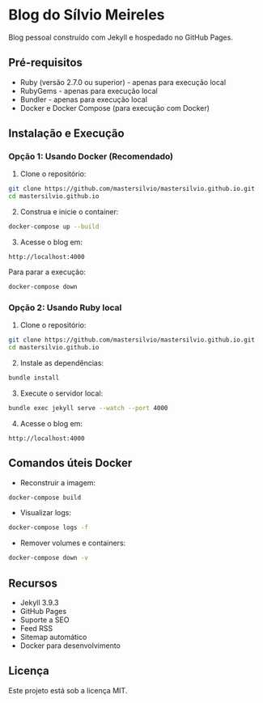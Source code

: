 # Blog do Sílvio Meireles

Blog pessoal construído com Jekyll e hospedado no GitHub Pages.

## Pré-requisitos

- Ruby (versão 2.7.0 ou superior) - apenas para execução local
- RubyGems - apenas para execução local
- Bundler - apenas para execução local
- Docker e Docker Compose (para execução com Docker)

## Instalação e Execução

### Opção 1: Usando Docker (Recomendado)

1. Clone o repositório:
```bash
git clone https://github.com/mastersilvio/mastersilvio.github.io.git
cd mastersilvio.github.io
```

2. Construa e inicie o container:
```bash
docker-compose up --build
```

3. Acesse o blog em:
```
http://localhost:4000
```

Para parar a execução:
```bash
docker-compose down
```

### Opção 2: Usando Ruby local

1. Clone o repositório:
```bash
git clone https://github.com/mastersilvio/mastersilvio.github.io.git
cd mastersilvio.github.io
```

2. Instale as dependências:
```bash
bundle install
```

3. Execute o servidor local:
```bash
bundle exec jekyll serve --watch --port 4000
```

4. Acesse o blog em:
```
http://localhost:4000
```

## Comandos úteis Docker

- Reconstruir a imagem:
```bash
docker-compose build
```

- Visualizar logs:
```bash
docker-compose logs -f
```

- Remover volumes e containers:
```bash
docker-compose down -v
```

## Recursos

- Jekyll 3.9.3
- GitHub Pages
- Suporte a SEO
- Feed RSS
- Sitemap automático
- Docker para desenvolvimento

## Licença

Este projeto está sob a licença MIT.
